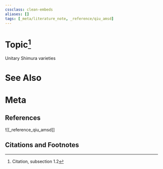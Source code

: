 ```yaml
---
cssclass: clean-embeds
aliases: []
tags: [_meta/literature_note, _reference/qiu_amsd]
---
```

# Topic[^1]
Unitary Shimura varieties

# See Also

# Meta
## References
![[_reference_qiu_amsd]]


## Citations and Footnotes
[^1]: Citation, subsection 1.2